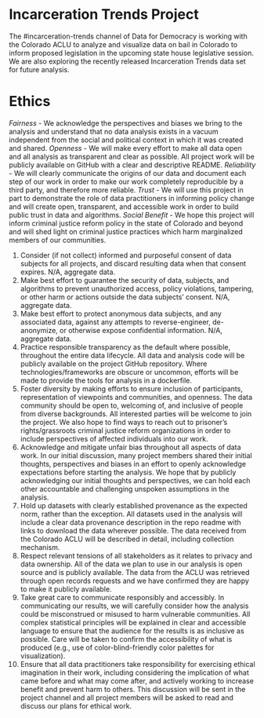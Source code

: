 
# Incarceration Trends Project
The #incarceration-trends channel of Data for Democracy is working with the Colorado ACLU to analyze and visualize data on bail in Colorado to inform proposed legislation in the upcoming state house legislative session. We are also exploring the recently released Incarceration Trends data set for future analysis.


# Ethics
*Fairness* - We acknowledge the perspectives and biases we bring to the analysis and understand that no data analysis exists in a vacuum independent from the social and political context in which it was created and shared.
*Openness* - We will make every effort to make all data open and all analysis as transparent and clear as possible. All project work will be publicly available on GitHub with a clear and descriptive README.
*Reliability* - We will clearly communicate the origins of our data and document each step of our work in order to make our work completely reproducible by a third party, and therefore more reliable.
*Trust* - We will use this project in part to demonstrate the role of data practitioners in informing policy change and will create open, transparent, and accessible work in order to build public trust in data and algorithms.
*Social Benefit* - We hope this project will inform criminal justice reform policy in the state of Colorado and beyond and will shed light on criminal justice practices which harm marginalized members of our communities.


1. Consider (if not collect) informed and purposeful consent of data subjects for all projects, and discard resulting data when that consent expires.
N/A, aggregate data.
2. Make best effort to guarantee the security of data, subjects, and algorithms to prevent unauthorized access, policy violations, tampering, or other harm or actions outside the data subjects’ consent.
N/A, aggregate data.
3. Make best effort to protect anonymous data subjects, and any associated data, against any attempts to reverse-engineer, de-anonymize, or otherwise expose confidential information.
N/A, aggregate data.
4. Practice responsible transparency as the default where possible, throughout the entire data lifecycle.
All data and analysis code will be publicly available on the project GitHub repository. Where technologies/frameworks are obscure or uncommon, efforts will be made to provide the tools for analysis in a dockerfile.
5. Foster diversity by making efforts to ensure inclusion of participants, representation of viewpoints and communities, and openness. The data community should be open to, welcoming of, and inclusive of people from diverse backgrounds.
All interested parties will be welcome to join the project. We also hope to find ways to reach out to prisoner’s rights/grassroots criminal justice reform organizations in order to include perspectives of affected individuals into our work.
6. Acknowledge and mitigate unfair bias throughout all aspects of data work.
In our initial discussion, many project members shared their initial thoughts, perspectives and biases in an effort to openly acknowledge expectations before starting the analysis. We hope that by publicly acknowledging our initial thoughts and perspectives, we can hold each other accountable and challenging unspoken assumptions in the analysis.
7. Hold up datasets with clearly established provenance as the expected norm, rather than the exception.
All datasets used in the analysis will include a clear data provenance description in the repo readme with links to download the data wherever possible. The data received from the Colorado ACLU will be described in detail, including collection mechanism.
8. Respect relevant tensions of all stakeholders as it relates to privacy and data ownership.
All of the data we plan to use in our analysis is open source and is publicly available. The data from the ACLU was retrieved through open records requests and we have confirmed they are happy to make it publicly available.
9. Take great care to communicate responsibly and accessibly.
In communicating our results, we will carefully consider how the analysis could be misconstrued or misused to harm vulnerable communities. All complex statistical principles will be explained in clear and accessible language to ensure that the audience for the results is as inclusive as possible. Care will be taken to confirm the accessibility of what is produced (e.g., use of color-blind-friendly color palettes for visualization).
10. Ensure that all data practitioners take responsibility for exercising ethical imagination in their work, including considering the implication of what came before and what may come after, and actively working to increase benefit and prevent harm to others.
This discussion will be sent in the project channel and all project members will be asked to read and discuss our plans for ethical work.
